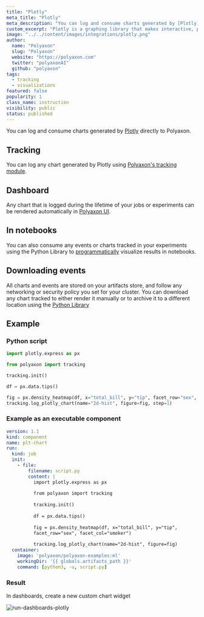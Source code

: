 ```yaml
---
title: "Plotly"
meta_title: "Plotly"
meta_description: "You can log and consume charts generated by [Plotly](https://plotly.com/) directly to Polyaxon."
custom_excerpt: "Plotly is a graphing library that makes interactive, publication-quality graphs. Examples of how to make line plots, scatter plots, area charts, bar charts, error bars, box plots, histograms, heatmaps, subplots, multiple-axes, polar charts, and bubble charts."
image: "../../content/images/integrations/plotly.png"
author:
  name: "Polyaxon"
  slug: "Polyaxon"
  website: "https://polyaxon.com"
  twitter: "polyaxonAI"
  github: "polyaxon"
tags:
  - tracking
  - visualizations
featured: false
popularity: 1
class_name: instruction
visibility: public
status: published
---
```


You can log and consume charts generated by [Plotly](https://plotly.com/) directly to Polyaxon.

## Tracking

You can log any chart generated by Plotly using [Polyaxon's tracking module](/docs/experimentation/tracking/module/#log_plotly_chart).

## Dashboard

Any chart that is logged during the lifetime of your jobs or experiments can be rendered automatically in [Polyaxon UI](/docs/experimentation/visualizations/custom/#plotly).

## In notebooks

You can also consume any events or charts tracked in your experiments using the Python Library to [programmatically](/docs/experimentation/visualizations/programmatic/#single-run) visualize results in notebooks.

## Downloading events

All charts and events are stored on your artifacts store, and follow any networking or security policy you set for your cluster.
You can download any chart tracked to either render it manually or to archive it to a different location using the [Python Library](/docs/core/python-library/run-client/#get_events)

## Example

### Python script

```python
import plotly.express as px

from polyaxon import tracking

tracking.init()

df = px.data.tips()

fig = px.density_heatmap(df, x="total_bill", y="tip", facet_row="sex", facet_col="smoker")
tracking.log_plotly_chart(name="2d-hist", figure=fig, step=1)
```

### Example as an executable component

```yaml
version: 1.1
kind: component
name: plt-chart
run:
  kind: job
  init:
    - file:
        filename: script.py
        content: |
          import plotly.express as px
  
          from polyaxon import tracking
  
          tracking.init()
  
          df = px.data.tips()
  
          fig = px.density_heatmap(df, x="total_bill", y="tip",
          facet_row="sex", facet_col="smoker")
  
          tracking.log_plotly_chart(name="2d-hist", figure=fig)
  container:
    image: 'polyaxon/polyaxon-examples:ml'
    workingDir: '{{ globals.artifacts_path }}'
    command: [python3, -u, script.py]
```

### Result

In dashboards, create a new custom chart widget

![run-dashboards-plotly](../../content/images/dashboard/runs/dashboards-plotly.png)
